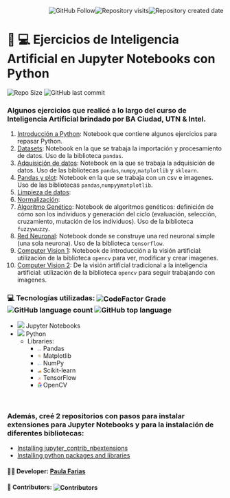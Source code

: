 <!--Create Badges on https://pufler.dev/git-badges/ and https://shields.io/category/social-->

<img alt="Repository created date" align="right" src="https://badges.pufler.dev/created/pauladanielafarias/curso_IA?style=social&color=black&logo=github"> <img alt="Repository visits" align="right" src="https://badges.pufler.dev/visits/pauladanielafarias/curso_IA?style=social&color=purple&logo=github"> <a src="https://github.com/pauladanielafarias/?tab=follow"><img alt="GitHub Follow" align="right" src="https://img.shields.io/github/followers/pauladanielafarias?label=Follow&style=social"></a> 
<br>


# :brain: :computer: Ejercicios de Inteligencia Artificial en Jupyter Notebooks con Python
 
<img alt="Repo Size" src="https://img.shields.io/github/repo-size/pauladanielafarias/curso_IA?style=flat&logo=github">  <img alt="GitHub last commit" src="https://img.shields.io/github/last-commit/pauladanielafarias/curso_IA">

### Algunos ejercicios que realicé a lo largo del curso de Inteligencia Artificial brindado por BA Ciudad, UTN & Intel.

1. [Introducción a Python](1.%20Introduccion%20a%20python.ipynb): Notebook que contiene algunos ejercicios para repasar Python.
2. [Datasets](): Notebook en la que se trabaja la importación y procesamiento de datos. Uso de la biblioteca ```pandas```.
3. [Adquisición de datos](): Notebook en la que se trabaja la adquisición de datos. Uso de las bibliotecas ```pandas```,```numpy```,```matplotlib``` y ```sklearn```.
4. [Pandas y plot](4.%Pandas%20y%20plot.ipynb): Notebook en la que se trabaja con un csv e imagenes. Uso de las bibliotecas ```pandas```,```numpy```y```matplotlib```.
5. [Limpieza de datos](): 
6. [Normalización](): 
7. [Algoritmo Genético](7.%20Algoritmo%20Genetico.ipynb): Notebook de algoritmos genéticos: definición de cómo son los individuos y generación del ciclo (evaluación, selección, cruzamiento, mutación de los individuos). Uso de la biblioteca ```fuzzywuzzy```.
8. [Red Neuronal](8.%20Red%20neuronal.ipynb): Notebook donde se construye una red neuronal simple (una sola neurona). Uso de la biblioteca ```tensorflow```.
9. [Computer Vision 1](9.%20Computer%20Vision%201.ipynb): Notebook de introducción a la visión artificial: utilización de la biblioteca ```opencv``` para ver, modificar y crear imagenes.
10. [Computer Vision 2](): De la visión artificial tradicional a la inteligencia artificial: utilización de la biblioteca ```opencv``` para seguir trabajando con imagenes.


### :computer: Tecnologías utilizadas: <img align="center" alt="CodeFactor Grade" src="https://img.shields.io/codefactor/grade/github/pauladanielafarias/curso_IA/master?&logo=codefactor&logoColor=green"> <img align="center" alt="GitHub language count" src="https://img.shields.io/github/languages/count/pauladanielafarias/curso_IA">  <img alt="GitHub top language" align="center" src="https://img.shields.io/github/languages/top/pauladanielafarias/curso_IA">

- <img width="2%" src="https://www.vectorlogo.zone/logos/jupyter/jupyter-icon.svg"> Jupyter Notebooks
- <img width="2%" src="https://www.vectorlogo.zone/logos/python/python-vertical.svg"> Python
  - Libraries:
    - <img width="2%" src="https://github.com/pauladanielafarias/pauladanielafarias/blob/master/images/Pandas_logo.png"> Pandas
    - <img width="2%" src="https://github.com/pauladanielafarias/pauladanielafarias/blob/master/images/Matplotlib_logo.png"> Matplotlib
    - <img width="2%" src="https://github.com/pauladanielafarias/pauladanielafarias/blob/master/images/NumPy_logo.png"> NumPy
    - <img width="2%" src="https://github.com/pauladanielafarias/pauladanielafarias/blob/master/images/Scikit_learn_logo.png"> Scikit-learn
    - <img width="2%" src="https://github.com/pauladanielafarias/pauladanielafarias/blob/master/images/TensorFlow_logo.png"> TensorFlow
    - <img width="2%" src="https://github.com/pauladanielafarias/pauladanielafarias/blob/master/images/OpenCV_logo.png"> OpenCV
<br>

### Además, creé 2 repositorios con pasos para instalar extensiones para Jupyter Notebooks y para la instalación de diferentes bibliotecas:
- [Installing jupyter_contrib_nbextensions](https://github.com/pauladanielafarias/jupyter_contrib_nbextensions)
- [Installing python packages and libraries](https://github.com/pauladanielafarias/python_libraries/)


#### :woman_technologist: **Developer:** [Paula Farias](https://linkedin.com/in/paulafarias)

#### :busts_in_silhouette: Contributors: <img alt="Contributors" align="center" src="https://badges.pufler.dev/contributors/pauladanielafarias/curso_IA?size=50&padding=5&bots=true">
